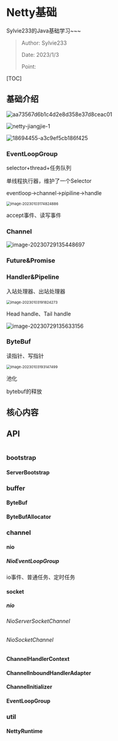 # Netty基础

Sylvie233的Java基础学习~~~

> Author: Sylvie233
>
> Date: 2023/1/3
>
> Point: 



[TOC]

## 基础介绍

![aa73567d6b1c4d2e8d358e37d8ceac01](Netty基础.assets/aa73567d6b1c4d2e8d358e37d8ceac01.png)

![netty-jiangjie-1](Netty基础.assets/netty-jiangjie-1.png)

![18694455-a3c9ef5cb186f425](Netty基础.assets/18694455-a3c9ef5cb186f425.webp)













### EventLoopGroup

selector+thread+任务队列

单线程执行器，维护了一个Selector



eventloop->channel->pipiline->handle

<img src="Netty基础.assets/image-20230103174824886.png" alt="image-20230103174824886" style="zoom:67%;" />





accept事件、读写事件



### Channel

![image-20230729135448697](Netty基础.assets/image-20230729135448697.png)











### Future&Promise



### Handler&Pipeline

入站处理器、出站处理器



<img src="Netty基础.assets/image-20230103191824273.png" alt="image-20230103191824273" style="zoom:67%;" />



Head handle、Tail handle

![image-20230729135633156](Netty基础.assets/image-20230729135633156.png)











### ByteBuf

读指针、写指针

<img src="Netty基础.assets/image-20230103193147499.png" alt="image-20230103193147499" style="zoom:67%;" />





池化



bytebuf的释放











## 核心内容















## API

```

```



### bootstrap

#### ServerBootstrap



### buffer

#### ByteBuf

#### ByteBufAllocator



### channel

#### nio

##### NioEventLoopGroup

io事件、普通任务、定时任务



#### socket

##### nio

###### NioServerSocketChannel

###### NioSocketChannel



#### ChannelHandlerContext

#### ChannelInboundHandlerAdapter

#### ChannelInitializer

#### EventLoopGroup



### util

#### NettyRuntime